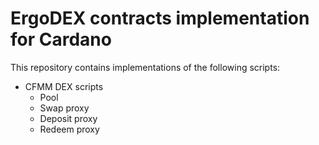 # ErgoDEX contracts implementation for Cardano

This repository contains implementations of the following scripts:

* CFMM DEX scripts
  - Pool
  - Swap proxy
  - Deposit proxy
  - Redeem proxy
